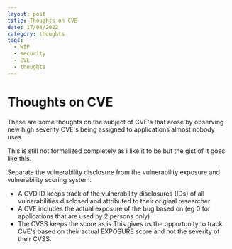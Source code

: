 ```yaml
---
layout: post
title: Thoughts on CVE
date: 17/04/2022
category: thoughts
tags:
  - WIP
  - security
  - CVE
  - thoughts
---
```


# Thoughts on CVE

These are some thoughts on the subject of CVE's that arose by observing new high severity CVE's being assigned to applications almost nobody uses.

This is still not formalized completely as i like it to be but the gist of it goes like this.

Separate the vulnerability disclosure from the vulnerability exposure and vulnerability scoring system.
  - A CVD ID keeps track of the vulnerability disclosures (IDs) of all vulnerabilities disclosed and attributed to their original researcher
  - A CVE includes the actual exposure of the bug based on (eg 0 for applications that are used by 2 persons only)
  - The CVSS keeps the score as is
This gives us the opportunity to track CVE's based on their actual EXPOSURE score and not the severity of their CVSS.

